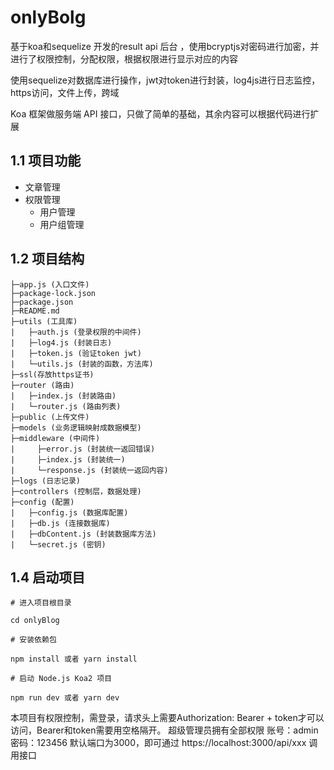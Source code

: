 # onlyBolg
基于koa和sequelize 开发的result api 后台 ，使用bcryptjs对密码进行加密，并进行了权限控制，分配权限，根据权限进行显示对应的内容

使用sequelize对数据库进行操作，jwt对token进行封装，log4js进行日志监控，https访问，文件上传，跨域

Koa 框架做服务端 API 接口，只做了简单的基础，其余内容可以根据代码进行扩展

## 1.1 项目功能
- 文章管理
- 权限管理
    - 用户管理
    - 用户组管理

## 1.2 项目结构
```
├─app.js (入口文件)
├─package-lock.json
├─package.json
├─README.md
├─utils (工具库)
|   ├─auth.js (登录权限的中间件)
|   ├─log4.js (封装日志)
|   ├─token.js (验证token jwt)
|   └─utils.js (封装的函数，方法库)
├─ssl(存放https证书)
├─router (路由)
|   ├─index.js (封装路由) 
|   └─router.js (路由列表)
├─public (上传文件)
├─models (业务逻辑映射成数据模型)
├─middleware (中间件)
|     ├─error.js (封装统一返回错误)
|     ├─index.js (封装统一)
|     └─response.js (封装统一返回内容)
├─logs (日志记录)
├─controllers (控制层，数据处理)
├─config (配置)
|   ├─config.js (数据库配置)
|   ├─db.js (连接数据库)
|   ├─dbContent.js (封装数据库方法)
|   └─secret.js (密钥)
```

## 1.4 启动项目
```
# 进入项目根目录

cd onlyBlog

# 安装依赖包

npm install 或者 yarn install

# 启动 Node.js Koa2 项目

npm run dev 或者 yarn dev
```
本项目有权限控制，需登录，请求头上需要Authorization: Bearer + token才可以访问，Bearer和token需要用空格隔开。
超级管理员拥有全部权限 
账号：admin
密码：123456
默认端口为3000，即可通过 https://localhost:3000/api/xxx 调用接口


